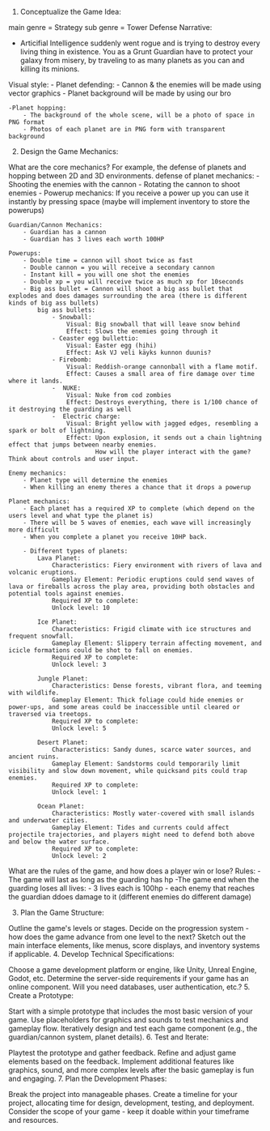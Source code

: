 

1. Conceptualize the Game Idea:

main genre = Strategy
sub genre = Tower Defense
Narrative:
- Articifial Intelligence suddenly went rogue and is trying to destroy every living thing in existence. You as a Grunt Guardian have to protect your galaxy from misery, by traveling to as many planets as you can and killing its minions.


Visual style:
    - Planet defending:
        - Cannon & the enemies will be made using vector graphics 
        - Planet background will be made by using our bro
    
    -Planet hopping:
        - The background of the whole scene, will be a photo of space in PNG format
        - Photos of each planet are in PNG form with transparent background


2. Design the Game Mechanics:

What are the core mechanics? For example, the defense of planets and hopping between 2D and 3D environments.
defense of planet mechanics:
    - Shooting the enemies with the cannon
    - Rotating the cannon to shoot enemies
    - Powerup mechanics:
    If you receive a power up you can use it instantly by pressing space (maybe will implement inventory to store the powerups)
    
    Guardian/Cannon Mechanics:
        - Guardian has a cannon
        - Guardian has 3 lives each worth 100HP

    Powerups:
        - Double time = cannon will shoot twice as fast
        - Double cannon = you will receive a secondary cannon
        - Instant kill = you will one shot the enemies 
        - Double xp = you will receive twice as much xp for 10seconds 
        - Big ass bullet = Cannon will shoot a big ass bullet that explodes and does damages surrounding the area (there is different kinds of big ass bullets)
            big ass bullets:
                - Snowball:
                    Visual: Big snowball that will leave snow behind
                    Effect: Slows the enemies going through it 
                - Ceaster egg bullettio:
                    Visual: Easter egg (hihi)
                    Effect: Ask VJ veli käyks kunnon duunis?
                - Firebomb:
                    Visual: Reddish-orange cannonball with a flame motif.
                    Effect: Causes a small area of fire damage over time where it lands.
                -  NUKE:
                    Visual: Nuke from cod zombies
                    Effect: Destroys everything, there is 1/100 chance of it destroying the guarding as well
                -  Electric charge:
                    Visual: Bright yellow with jagged edges, resembling a spark or bolt of lightning.
                    Effect: Upon explosion, it sends out a chain lightning effect that jumps between nearby enemies.
                            How will the player interact with the game? Think about controls and user input.

    Enemy mechanics:
        - Planet type will determine the enemies
        - When killing an enemy theres a chance that it drops a powerup

    Planet mechanics:
        - Each planet has a required XP to complete (which depend on the users level and what type the planet is)
        - There will be 5 waves of enemies, each wave will increasingly more difficult
        - When you complete a planet you receive 10HP back.

        - Different types of planets:
            Lava Planet:
                Characteristics: Fiery environment with rivers of lava and volcanic eruptions.
                Gameplay Element: Periodic eruptions could send waves of lava or fireballs across the play area, providing both obstacles and potential tools against enemies.
                Required XP to complete: 
                Unlock level: 10
            
            Ice Planet:
                Characteristics: Frigid climate with ice structures and frequent snowfall.
                Gameplay Element: Slippery terrain affecting movement, and icicle formations could be shot to fall on enemies.
                Required XP to complete: 
                Unlock level: 3

            Jungle Planet:
                Characteristics: Dense forests, vibrant flora, and teeming with wildlife.
                Gameplay Element: Thick foliage could hide enemies or power-ups, and some areas could be inaccessible until cleared or traversed via treetops.
                Required XP to complete: 
                Unlock level: 5
            
            Desert Planet:
                Characteristics: Sandy dunes, scarce water sources, and ancient ruins.
                Gameplay Element: Sandstorms could temporarily limit visibility and slow down movement, while quicksand pits could trap enemies.
                Required XP to complete:
                Unlock level: 1 

            Ocean Planet:
                Characteristics: Mostly water-covered with small islands and underwater cities.
                Gameplay Element: Tides and currents could affect projectile trajectories, and players might need to defend both above and below the water surface.
                Required XP to complete: 
                Unlock level: 2

    

What are the rules of the game, and how does a player win or lose?
Rules: 
    -The game will last as long as the guarding has hp
    -The game end when the guarding loses all lives:
        - 3 lives each is 100hp
        - each enemy that reaches the guardian ddoes damage to it (different enemies do different damage)



3. Plan the Game Structure:

Outline the game's levels or stages.
Decide on the progression system - how does the game advance from one level to the next?
Sketch out the main interface elements, like menus, score displays, and inventory systems if applicable.
4. Develop Technical Specifications:

Choose a game development platform or engine, like Unity, Unreal Engine, Godot, etc.
Determine the server-side requirements if your game has an online component. Will you need databases, user authentication, etc.?
5. Create a Prototype:

Start with a simple prototype that includes the most basic version of your game.
Use placeholders for graphics and sounds to test mechanics and gameplay flow.
Iteratively design and test each game component (e.g., the guardian/cannon system, planet details).
6. Test and Iterate:

Playtest the prototype and gather feedback.
Refine and adjust game elements based on the feedback.
Implement additional features like graphics, sound, and more complex levels after the basic gameplay is fun and engaging.
7. Plan the Development Phases:

Break the project into manageable phases.
Create a timeline for your project, allocating time for design, development, testing, and deployment.
Consider the scope of your game - keep it doable within your timeframe and resources.